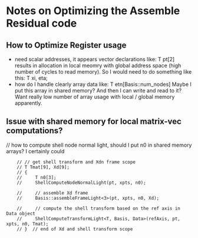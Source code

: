 # Notes on Optimizing the Assemble Residual code

## How to Optimize Register usage

* need scalar addresses, it appears vector declarations like:
T pt[2]
results in allocation in local meomry with global address space (high number of cycles to read memory). So I would need to do something like this:
T xi, eta;
* how do I handle clearly array data like:
T etn[Basis::num_nodes]
Maybe I put this array in shared memory?
And then I can write and read to it?
Want really low number of array usage with local / global memory apparently.

## Issue with shared memory for local matrix-vec computations?

// how to compute shell node normal light, should I put n0 in shared memory arrays? I certainly could

        // // get shell transform and Xdn frame scope
        // T Tmat[9], Xd[9];
        // {
        //     T n0[3];
        //     ShellComputeNodeNormalLight(pt, xpts, n0);

        //     // assemble Xd frame
        //     Basis::assembleFrameLight<3>(pt, xpts, n0, Xd);

        //     // compute the shell transform based on the ref axis in Data object
        //     ShellComputeTransformLight<T, Basis, Data>(refAxis, pt, xpts, n0, Tmat);
        // }  // end of Xd and shell transform scope